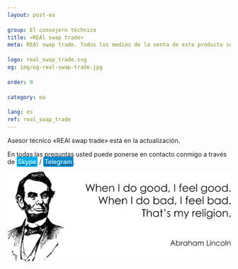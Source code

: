 ```yaml
---
layout: post-ea

group: El consejero téchnico
title: «REAl swap trade»
meta: REAl swap trade. Todos los medios de la venta de este producto se utilizarán para el desarrollo de proyectos y beneficencia.

logo: real_swap_trade.svg
og: img/og-real-swap-trade.jpg

order: 9

category: ea

lang: es
ref: real_swap_trade
---
```


Asesor técnico «REAl swap trade» está en la actualización.

En todas las preguntas usted puede ponerse en contacto conmigo a través de <a href="skype:chutkoy89?call" target="_blank"><span style="background-color:#00aff0; color:white; padding:3px; border-radius: 3px">Skype</span></a> / <a href="https://t.me/chutkoy" target="_blank"><span style="background-color:#0088cc; color:white; padding:3px; border-radius: 3px">Telegram</span></a>.

<a data-fancybox="gallery" href="/img/programming/Lincoln.png"><img src="/img/programming/Lincoln.png" alt=""></a>
